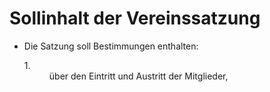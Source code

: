 # Sollinhalt der Vereinssatzung

- Die Satzung soll Bestimmungen enthalten: <dl style="font-weight:normal;font-style:normal;text-decoration:none;"><dt>1.</dt><dd style="font-weight:normal;font-style:normal;text-decoration:none;"><div>über den Eintritt und Austritt der Mitglieder,

